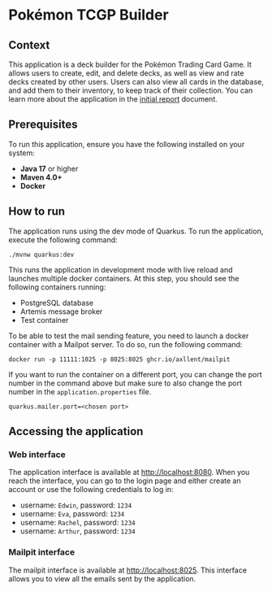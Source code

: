 # Pokémon TCGP Builder

## Context

This application is a deck builder for the Pokémon Trading Card Game. It allows users to create, edit, and delete decks,
as well as view and rate decks created by other users. Users can also view all cards in the database, and add them
to their inventory, to keep track of their collection. You can learn more about the application in
the [initial report](docs/INITIAL_REPORT.md) document.

## Prerequisites

To run this application, ensure you have the following installed on your system:

- **Java 17** or higher
- **Maven 4.0+**
- **Docker** 

## How to run

The application runs using the dev mode of Quarkus. To run the application, execute the following command:

```shell
./mvnw quarkus:dev
```

This runs the application in development mode with live reload and launches multiple docker containers. At this step,
you should see the following containers running:

- PostgreSQL database
- Artemis message broker
- Test container

To be able to test the mail sending feature, you need to launch a docker container with a Mailpot server. To do so, 
run the following command:

```shell
docker run -p 11111:1025 -p 8025:8025 ghcr.io/axllent/mailpit
```

If you want to run the container on a different port, you can change the port number in the command above but make sure
to also change the port number in the `application.properties` file.

```properties
quarkus.mailer.port=<chosen port>
```

## Accessing the application

### Web interface

The application interface is available at  [http://localhost:8080](http://localhost:8080). When you reach the interface,
you can go to the login page and either create an account or use the following credentials to log in:
- username: `Edwin`, password: `1234`
- username: `Eva`, password: `1234`
- username: `Rachel`, password: `1234`
- username: `Arthur`, password: `1234`

### Mailpit interface
The mailpit interface is available at [http://localhost:8025](http://localhost:8025). This interface allows you to view 
all the emails sent by the application.